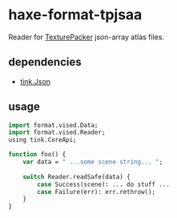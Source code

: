 # haxe-format-tpjsaa
Reader for [TexturePacker](https://www.codeandweb.com/texturepacker) json-array atlas files.

## dependencies
- [tink.Json](https://github.com/haxetink/tink_json)

## usage
```haxe
import format.vised.Data;
import format.vised.Reader;
using tink.CoreApi;

function foo() {
	var data = " ...some scene string... ";
	
	switch Reader.readSafe(data) {
		case Success(scene): ... do stuff ...
		case Failure(err): err.rethrow();
	}
}
```
